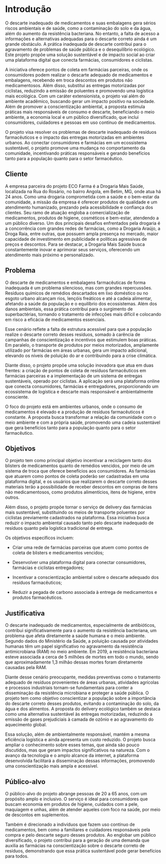 # Introdução
O descarte inadequado de medicamentos e suas embalagens gera sérios riscos ambientais e de saúde, como a contaminação do solo e da água, além do aumento da resistência bacteriana. No entanto, a falta de acesso a informações e alternativas adequadas para o descarte correto ainda é um grande obstáculo. A prática inadequada de descarte contribui para o agravamento de problemas de saúde pública e o desequilíbrio ecológico. Este projeto propõe uma solução sustentável e de impacto social ao criar uma plataforma digital que conecta farmácias, consumidores e ciclistas. 

A iniciativa oferece pontos de coleta em farmácias parceiras, onde os consumidores podem realizar o descarte adequado de medicamentos e embalagens, recebendo em troca descontos em produtos não medicamentosos. Além disso, substitui as entregas motorizadas por ciclistas, reduzindo a emissão de poluentes e promovendo uma logística mais ecológica. Com um caráter extensionista, o projeto vai além do ambiente acadêmico, buscando gerar um impacto positivo na sociedade. Além de promover a conscientização ambiental, a proposta estimula práticas mais responsáveis de consumo e descarte, beneficiando o meio ambiente, a economia local e um público diversificado, que inclui consumidores, cuidadores e pessoas em uso contínuo de medicamentos.

O projeto visa resolver os problemas de descarte inadequado de resíduos farmacêuticos e o impacto das entregas motorizadas em ambientes urbanos. Ao conectar consumidores e farmácias em um ecossistema sustentável, o projeto promove uma mudança no comportamento da comunidade, incentivando práticas responsáveis e gerando benefícios tanto para a população quanto para o setor farmacêutico.


## Cliente 
A empresa parceira do projeto ECO Farma é a Drogaria Mais Saúde, localizada na Rua do Rosário, no bairro Angola, em Betim, MG, onde atua há 24 anos. Como uma drogaria comprometida com a saúde e o bem-estar da comunidade, a missão da empresa é oferecer produtos de qualidade e um atendimento humanizado, prezando pela acessibilidade e confiança dos clientes. Seu ramo de atuação engloba a comercialização de medicamentos, produtos de higiene, cosméticos e bem-estar, atendendo a um público diverso. Um dos principais desafios enfrentados pela drogaria é a concorrência com grandes redes de farmácias, como a Drogaria Araújo, a Droga Raia, entre outras, que possuem ampla presença no mercado, maior capacidade de investimento em publicidade e políticas agressivas de preços e descontos. Para se destacar, a Drogaria Mais Saúde busca constantemente inovar e aprimorar seus serviços, oferecendo um atendimento mais próximo e personalizado.


## Problema
O descarte de medicamentos e embalagens farmacêuticas de forma inadequada é um problema silencioso, mas com grandes repercussões. Resíduos químicos de remédios descartados em lixo doméstico ou no esgoto urbano alcançam rios, lençóis freáticos e até a cadeia alimentar, afetando a saúde da população e o equilíbrio dos ecossistemas. Além dos danos ambientais, essa prática contribui para o surgimento de superbactérias, tornando o tratamento de infecções mais difícil e colocando em risco a eficácia de medicamentos essenciais.

Esse cenário reflete a falta de estrutura acessível para que a população realize o descarte correto desses resíduos, somado à carência de campanhas de conscientização e incentivos que estimulem boas práticas. Em paralelo, o transporte de produtos por meios motorizados, amplamente utilizado por farmácias em áreas urbanas, gera um impacto adicional, elevando os níveis de poluição do ar e contribuindo para a crise climática.

Diante disso, o projeto propõe uma solução inovadora que atua em duas frentes: a criação de pontos de coleta de resíduos farmacêuticos em farmácias parceiras e a implementação de um sistema de entregas sustentáveis, operado por ciclistas. A aplicação será uma plataforma online que conecta consumidores, farmácias e entregadores, proporcionando um ecossistema de logística e descarte mais responsável e ambientalmente consciente.

O foco do projeto está em ambientes urbanos, onde o consumo de medicamentos é elevado e a produção de resíduos farmacêuticos é constante. A proposta busca transformar a relação da comunidade com o meio ambiente e com a própria saúde, promovendo uma cadeia sustentável que gera benefícios tanto para a população quanto para o setor farmacêutico.


## Objetivos

O projeto tem como principal objetivo incentivar a reciclagem tanto dos blisters de medicamentos quanto de remédios vencidos, por meio de um sistema de troca que oferece benefícios aos consumidores. As farmácias que atuarem como pontos de coleta poderão ser cadastradas em uma plataforma digital, e os usuários que realizarem o descarte correto desses materiais terão a possibilidade de receber descontos em compras de itens não medicamentosos, como produtos alimentícios, itens de higiene, entre outros.

Além disso, o projeto propõe tornar o serviço de delivery das farmácias mais sustentável, substituindo os meios de transporte poluentes por ciclistas previamente cadastrados na plataforma. Essa iniciativa busca reduzir o impacto ambiental causado tanto pelo descarte inadequado de resíduos quanto pela logística tradicional de entrega.

Os objetivos específicos incluem:

- Criar uma rede de farmácias parceiras que atuem como pontos de coleta de blisters e medicamentos vencidos;

- Desenvolver uma plataforma digital para conectar consumidores, farmácias e ciclistas entregadores;

- Incentivar a conscientização ambiental sobre o descarte adequado dos resíduos farmacêuticos;

- Reduzir a pegada de carbono associada à entrega de medicamentos e produtos farmacêuticos.


## Justificativa

O descarte inadequado de medicamentos, especialmente de antibióticos, contribui significativamente para o aumento da resistência bacteriana, um problema que afeta diretamente a saúde humana e o meio ambiente. Segundo dados do Ministério da Saúde, a poluição causada por atividades humanas têm um papel significativo no agravamento da resistência antimicrobiana (RAM) no meio ambiente. Em 2019, a resistência bacteriana esteve associada a cerca de 5 milhões de mortes em todo o mundo, sendo que aproximadamente 1,3 milhão dessas mortes foram diretamente causadas pela RAM.

Diante desse cenário preocupante, medidas preventivas como o tratamento adequado de resíduos provenientes de áreas urbanas, atividades agrícolas e processos industriais tornam-se fundamentais para conter a disseminação da resistência microbiana e proteger a saúde pública. O projeto tem como objetivo conscientizar a população sobre a importância do descarte correto desses produtos, evitando a contaminação do solo, da água e dos alimentos. A proposta do delivery ecológico também se destaca como uma alternativa sustentável às entregas motorizadas, reduzindo a emissão de gases prejudiciais à camada de ozônio e ao agravamento do aquecimento global. 

Essa solução, além de ambientalmente responsável, mantém a mesma eficiência logística e ainda apresenta um custo reduzido. O projeto busca ampliar o conhecimento sobre esses temas, que ainda são pouco discutidos, mas que geram impactos significativos na natureza. Com o avanço da tecnologia e o amplo alcance da internet, a plataforma desenvolvida facilitará a disseminação dessas informações, promovendo uma conscientização mais ampla e acessível.


## Público-alvo

O público-alvo do projeto abrange pessoas de 20 a 65 anos, com um propósito amplo e inclusivo. O serviço é ideal para consumidores que buscam economia em produtos de higiene, cuidados com a pele, maquiagem e unhas, além de atender aqueles com foco na saúde, por meio de descontos em suplementos.

Também é direcionado a indivíduos que fazem uso contínuo de medicamentos, bem como a familiares e cuidadores responsáveis pela compra e pelo descarte seguro desses produtos. Ao englobar um público diversificado, o projeto contribui para a geração de uma demanda que auxilia as farmácias na conscientização sobre o descarte correto de resíduos, demonstrando que essa prática sustentável pode gerar benefícios para todos.
